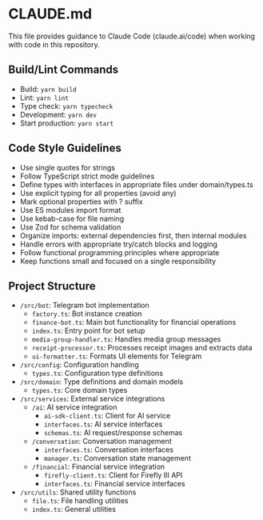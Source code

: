 # CLAUDE.md

This file provides guidance to Claude Code (claude.ai/code) when working with code in this repository.

## Build/Lint Commands

- Build: `yarn build`
- Lint: `yarn lint`
- Type check: `yarn typecheck`
- Development: `yarn dev`
- Start production: `yarn start`

## Code Style Guidelines

- Use single quotes for strings
- Follow TypeScript strict mode guidelines
- Define types with interfaces in appropriate files under domain/types.ts
- Use explicit typing for all properties (avoid any)
- Mark optional properties with ? suffix
- Use ES modules import format
- Use kebab-case for file naming
- Use Zod for schema validation
- Organize imports: external dependencies first, then internal modules
- Handle errors with appropriate try/catch blocks and logging
- Follow functional programming principles where appropriate
- Keep functions small and focused on a single responsibility

## Project Structure

- `/src/bot`: Telegram bot implementation
  - `factory.ts`: Bot instance creation
  - `finance-bot.ts`: Main bot functionality for financial operations
  - `index.ts`: Entry point for bot setup
  - `media-group-handler.ts`: Handles media group messages
  - `receipt-processor.ts`: Processes receipt images and extracts data
  - `ui-formatter.ts`: Formats UI elements for Telegram
- `/src/config`: Configuration handling
  - `types.ts`: Configuration type definitions
- `/src/domain`: Type definitions and domain models
  - `types.ts`: Core domain types
- `/src/services`: External service integrations
  - `/ai`: AI service integration
    - `ai-sdk-client.ts`: Client for AI service
    - `interfaces.ts`: AI service interfaces
    - `schemas.ts`: AI request/response schemas
  - `/conversation`: Conversation management
    - `interfaces.ts`: Conversation interfaces
    - `manager.ts`: Conversation state management
  - `/financial`: Financial service integration
    - `firefly-client.ts`: Client for Firefly III API
    - `interfaces.ts`: Financial service interfaces
- `/src/utils`: Shared utility functions
  - `file.ts`: File handling utilities
  - `index.ts`: General utilities
